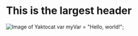 # This is the largest header
![Image of Yaktocat](https://octodex.github.com/images/yaktocat.png)
var myVar = "Hello, world!";
